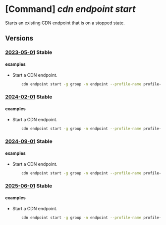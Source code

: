 # [Command] _cdn endpoint start_

Starts an existing CDN endpoint that is on a stopped state.

## Versions

### [2023-05-01](/Resources/mgmt-plane/L3N1YnNjcmlwdGlvbnMve30vcmVzb3VyY2Vncm91cHMve30vcHJvdmlkZXJzL21pY3Jvc29mdC5jZG4vcHJvZmlsZXMve30vZW5kcG9pbnRzL3t9L3N0YXJ0/2023-05-01.xml) **Stable**

<!-- mgmt-plane /subscriptions/{}/resourcegroups/{}/providers/microsoft.cdn/profiles/{}/endpoints/{}/start 2023-05-01 -->

#### examples

- Start a CDN endpoint.
    ```bash
        cdn endpoint start -g group -n endpoint --profile-name profile-name
    ```

### [2024-02-01](/Resources/mgmt-plane/L3N1YnNjcmlwdGlvbnMve30vcmVzb3VyY2Vncm91cHMve30vcHJvdmlkZXJzL21pY3Jvc29mdC5jZG4vcHJvZmlsZXMve30vZW5kcG9pbnRzL3t9L3N0YXJ0/2024-02-01.xml) **Stable**

<!-- mgmt-plane /subscriptions/{}/resourcegroups/{}/providers/microsoft.cdn/profiles/{}/endpoints/{}/start 2024-02-01 -->

#### examples

- Start a CDN endpoint.
    ```bash
        cdn endpoint start -g group -n endpoint --profile-name profile-name
    ```

### [2024-09-01](/Resources/mgmt-plane/L3N1YnNjcmlwdGlvbnMve30vcmVzb3VyY2Vncm91cHMve30vcHJvdmlkZXJzL21pY3Jvc29mdC5jZG4vcHJvZmlsZXMve30vZW5kcG9pbnRzL3t9L3N0YXJ0/2024-09-01.xml) **Stable**

<!-- mgmt-plane /subscriptions/{}/resourcegroups/{}/providers/microsoft.cdn/profiles/{}/endpoints/{}/start 2024-09-01 -->

#### examples

- Start a CDN endpoint.
    ```bash
        cdn endpoint start -g group -n endpoint --profile-name profile-name
    ```

### [2025-06-01](/Resources/mgmt-plane/L3N1YnNjcmlwdGlvbnMve30vcmVzb3VyY2Vncm91cHMve30vcHJvdmlkZXJzL21pY3Jvc29mdC5jZG4vcHJvZmlsZXMve30vZW5kcG9pbnRzL3t9L3N0YXJ0/2025-06-01.xml) **Stable**

<!-- mgmt-plane /subscriptions/{}/resourcegroups/{}/providers/microsoft.cdn/profiles/{}/endpoints/{}/start 2025-06-01 -->

#### examples

- Start a CDN endpoint.
    ```bash
        cdn endpoint start -g group -n endpoint --profile-name profile-name
    ```
